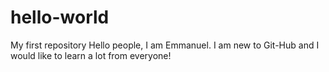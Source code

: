 # hello-world
My first repository
Hello people, I am Emmanuel. I am new to Git-Hub and I would like to learn a lot from everyone! 
